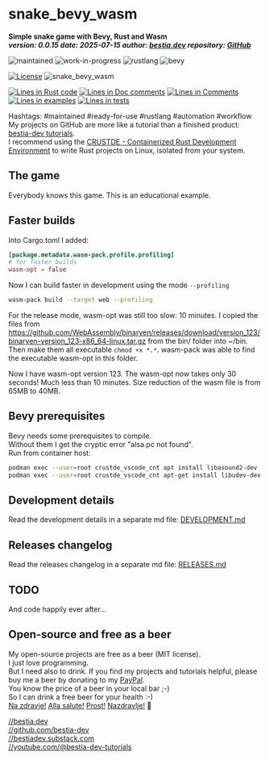 <!-- markdownlint-disable MD041 -->
[//]: # (auto_md_to_doc_comments segment start A)

# snake_bevy_wasm

[//]: # (auto_cargo_toml_to_md start)

**Simple snake game with Bevy, Rust and Wasm**  
***version: 0.0.15 date: 2025-07-15 author: [bestia.dev](https://bestia.dev) repository: [GitHub](https://github.com/bestia-dev/snake_bevy_wasm)***

 ![maintained](https://img.shields.io/badge/maintained-green)
 ![work-in-progress](https://img.shields.io/badge/work_in_progress-yellow)
 ![rustlang](https://img.shields.io/badge/rustlang-orange)
 ![bevy](https://img.shields.io/badge/bevy-orange)

[//]: # (auto_cargo_toml_to_md end)

 [![License](https://img.shields.io/badge/license-MIT-blue.svg)](https://github.com/bestia-dev/snake_bevy_wasm/blob/master/LICENSE)
 ![snake_bevy_wasm](https://bestia.dev/webpage_hit_counter/get_svg_image/1481465721.svg)

[//]: # (auto_lines_of_code start)
[![Lines in Rust code](https://img.shields.io/badge/Lines_in_Rust-162-green.svg)](https://github.com/bestia-dev/snake_bevy_wasm/)
[![Lines in Doc comments](https://img.shields.io/badge/Lines_in_Doc_comments-74-blue.svg)](https://github.com/bestia-dev/snake_bevy_wasm/)
[![Lines in Comments](https://img.shields.io/badge/Lines_in_comments-21-purple.svg)](https://github.com/bestia-dev/snake_bevy_wasm/)
[![Lines in examples](https://img.shields.io/badge/Lines_in_examples-0-yellow.svg)](https://github.com/bestia-dev/snake_bevy_wasm/)
[![Lines in tests](https://img.shields.io/badge/Lines_in_tests-0-orange.svg)](https://github.com/bestia-dev/snake_bevy_wasm/)

[//]: # (auto_lines_of_code end)

Hashtags: #maintained #ready-for-use #rustlang #automation #workflow  
My projects on GitHub are more like a tutorial than a finished product: [bestia-dev tutorials](https://github.com/bestia-dev/tutorials_rust_wasm).  
I recommend using the [CRUSTDE - Containerized Rust Development Environment](https://github.com/CRUSTDE-ContainerizedRustDevEnv/crustde_cnt_img_pod) to write Rust projects on Linux, isolated from your system.  

## The game

Everybody knows this game. This is an educational example.

## Faster builds

Into Cargo.toml I added:

```toml
[package.metadata.wasm-pack.profile.profiling]
# for faster builds
wasm-opt = false
```

Now I can build faster in development using the mode `--profiling`

```bash
wasm-pack build --target web --profiling
```

For the release mode, wasm-opt was still too slow: 10 minutes.
I copied the files from <https://github.com/WebAssembly/binaryen/releases/download/version_123/binaryen-version_123-x86_64-linux.tar.gz> from the bin/ folder into ~/bin. Then make them all executable `chmod +x *.*`. wasm-pack was able to find the executable wasm-opt in this folder.  

Now I have wasm-opt version 123.
The wasm-opt now takes only 30 seconds! Much less than 10 minutes.
Size reduction of the wasm file is from 65MB to 40MB.

## Bevy prerequisites

Bevy needs some prerequisites to compile.  
Without them I get the cryptic error "alsa.pc not found".  
Run from container host:

```bash
podman exec --user=root crustde_vscode_cnt apt install libasound2-dev
podman exec --user=root crustde_vscode_cnt apt-get install libudev-dev
```



## Development details

Read the development details in a separate md file:
[DEVELOPMENT.md](DEVELOPMENT.md)

## Releases changelog

Read the releases changelog in a separate md file:
[RELEASES.md](RELEASES.md)

## TODO

And code happily ever after...

## Open-source and free as a beer

My open-source projects are free as a beer (MIT license).  
I just love programming.  
But I need also to drink. If you find my projects and tutorials helpful, please buy me a beer by donating to my [PayPal](https://paypal.me/LucianoBestia).  
You know the price of a beer in your local bar ;-)  
So I can drink a free beer for your health :-)  
[Na zdravje!](https://translate.google.com/?hl=en&sl=sl&tl=en&text=Na%20zdravje&op=translate) [Alla salute!](https://dictionary.cambridge.org/dictionary/italian-english/alla-salute) [Prost!](https://dictionary.cambridge.org/dictionary/german-english/prost) [Nazdravlje!](https://matadornetwork.com/nights/how-to-say-cheers-in-50-languages/) 🍻

[//bestia.dev](https://bestia.dev)  
[//github.com/bestia-dev](https://github.com/bestia-dev)  
[//bestiadev.substack.com](https://bestiadev.substack.com)  
[//youtube.com/@bestia-dev-tutorials](https://youtube.com/@bestia-dev-tutorials)  

[//]: # (auto_md_to_doc_comments segment end A)
